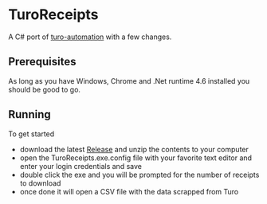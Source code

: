 # TuroReceipts

A C# port of [turo-automation](https://github.com/dangoldin/turo-automation) with a few changes. 

## Prerequisites

As long as you have Windows, Chrome and .Net runtime 4.6 installed you should be good to go. 

## Running

To get started

- download the latest [Release](https://github.com/brainded/TuroReceipts/releases) and unzip the contents to your computer
- open the TuroReceipts.exe.config file with your favorite text editor and enter your login credentials and save
- double click the exe and you will be prompted for the number of receipts to download
- once done it will open a CSV file with the data scrapped from Turo
